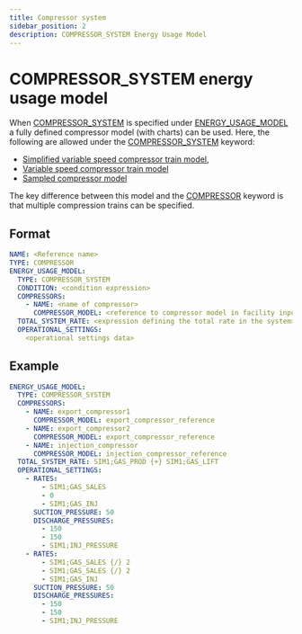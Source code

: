 ```yaml
---
title: Compressor system
sidebar_position: 2
description: COMPRESSOR_SYSTEM Energy Usage Model
---
```


# COMPRESSOR_SYSTEM energy usage model

When [COMPRESSOR_SYSTEM](/about/references/keywords/COMPRESSOR_SYSTEM.md) is specified under [ENERGY_USAGE_MODEL](/about/references/keywords/ENERGY_USAGE_MODEL.md) a fully defined compressor model (with charts) can be used. Here, the following are allowed under the
[COMPRESSOR_SYSTEM](/about/references/keywords/COMPRESSOR_SYSTEM.md) keyword:

- [Simplified variable speed compressor train model](/about/modelling/setup/models/compressor_modelling/compressor_models_types/simplified_variable_speed_compressor_train_model.md),
- [Variable speed compressor train model](/about/modelling/setup/models/compressor_modelling/compressor_models_types/variable_speed_compressor_train_model.md) 
- [Sampled compressor model](/about/modelling/setup/facility_inputs/sampled_compressor_model.md)

The key difference between this model and the [COMPRESSOR](/about/modelling/setup/installations/compressor_models_in_calculations/compressor.md) keyword is that multiple compression trains can be specified. 

## Format

~~~~~~~~yaml
NAME: <Reference name>
TYPE: COMPRESSOR
ENERGY_USAGE_MODEL:
  TYPE: COMPRESSOR_SYSTEM
  CONDITION: <condition expression>
  COMPRESSORS:
    - NAME: <name of compressor>
      COMPRESSOR_MODEL: <reference to compressor model in facility inputs>
  TOTAL_SYSTEM_RATE: <expression defining the total rate in the system>
  OPERATIONAL_SETTINGS:
    <operational settings data>
~~~~~~~~

## Example

~~~~~~~~yaml
ENERGY_USAGE_MODEL:
  TYPE: COMPRESSOR_SYSTEM
  COMPRESSORS:
    - NAME: export_compressor1
      COMPRESSOR_MODEL: export_compressor_reference
    - NAME: export_compressor2
      COMPRESSOR_MODEL: export_compressor_reference
    - NAME: injection_compressor
      COMPRESSOR_MODEL: injection_compressor_reference
  TOTAL_SYSTEM_RATE: SIM1;GAS_PROD {+} SIM1;GAS_LIFT
  OPERATIONAL_SETTINGS:
    - RATES:
        - SIM1;GAS_SALES
        - 0
        - SIM1;GAS_INJ
      SUCTION_PRESSURE: 50
      DISCHARGE_PRESSURES:
        - 150
        - 150
        - SIM1;INJ_PRESSURE
    - RATES:
        - SIM1;GAS_SALES {/} 2
        - SIM1;GAS_SALES {/} 2
        - SIM1;GAS_INJ
      SUCTION_PRESSURE: 50
      DISCHARGE_PRESSURES:
        - 150
        - 150
        - SIM1;INJ_PRESSURE
~~~~~~~~
